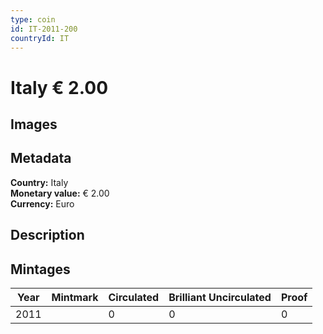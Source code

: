 ```yaml
---
type: coin
id: IT-2011-200
countryId: IT
---
```


# Italy € 2.00

## Images


## Metadata

**Country:** Italy\
**Monetary value:** € 2.00\
**Currency:** Euro

## Description


## Mintages
| Year | Mintmark | Circulated | Brilliant Uncirculated | Proof |
| ---- | -------- | ---------- | ---------------------- | ----- |
| 2011 |  | 0| 0 | 0 |
